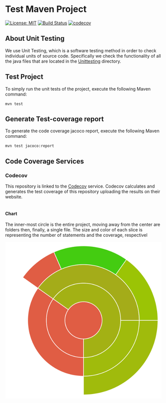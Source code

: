 # Test Maven Project 
[![License: MIT](https://img.shields.io/badge/License-MIT-yellow.svg)](https://opensource.org/licenses/MIT)
[![Build Status](https://app.travis-ci.com/Philippos01/Lab_Assignments.svg?token=2QmbXKzpQWFaJg2jpR36&branch=development)](https://app.travis-ci.com/Philippos01/Lab_Assignments)
[![codecov](https://codecov.io/gh/Philippos01/Lab_Assignments/branch/development/graph/badge.svg?token=R5DGGPMKUA)](https://codecov.io/gh/Philippos01/Lab_Assignments)

## About Unit Testing

We use Unit Testing, which is a software testing method in order to check individual units of source code.
Specifically we check the functionality of all the java files that are located in the [Unittesting](https://github.com/Philippos01/Lab_Assignments/tree/development/Unittesting) directory.

## Test Project

To simply run the unit tests of the project, execute the following Maven command:
```
mvn test
```
## Generate Test-coverage report
To generate the code coverage jacoco report, execute the following Maven command:
```
mvn test jacoco:report
```
## Code Coverage Services
### Codecov
This repository is linked to the [Codecov](https://codecov.io/) service.
Codecov calculates and generates the test coverage of this repository uploading the results on their website.
<br>
<br>
#### Chart
The inner-most circle is the entire project, moving away from the center are folders then, finally, a single file. The size and color of each slice is representing the number of statements and the coverage, respectivel

<img src="images/graph.svg">


